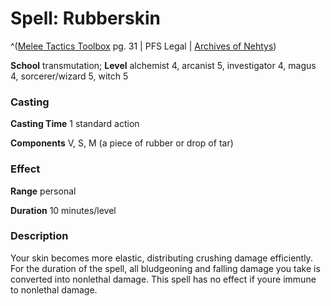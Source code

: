 # Spell: Rubberskin

^([Melee Tactics Toolbox][ss-rubberskin] pg. 31 | PFS Legal | [Archives of Nehtys][sn-rubberskin])

**School** transmutation; **Level** alchemist 4, arcanist 5, investigator 4, magus 4, sorcerer/wizard 5, witch 5

### Casting

**Casting Time** 1 standard action  

**Components** V, S, M (a piece of rubber or drop of tar)

### Effect

**Range** personal  

**Duration** 10 minutes/level

### Description

Your skin becomes more elastic, distributing crushing damage efficiently. For the duration of the spell, all bludgeoning and falling damage you take is converted into nonlethal damage. This spell has no effect if youre immune to nonlethal damage.

[ss-rubberskin]: http://paizo.com/products/btpy9c23
[sn-rubberskin]: http://www.archivesofnethys.com/SpellDisplay.aspx?ItemName=Rubberskin